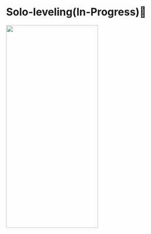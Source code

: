 # Solo-leveling(In-Progress)🚧
<img src="https://github.com/user-attachments/assets/42cb2bbe-5dae-47c8-81be-538c0b5d7238" width="250" height="550">
